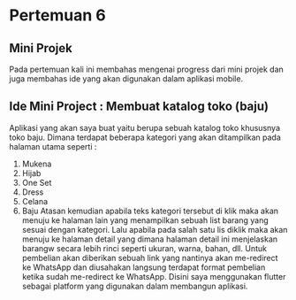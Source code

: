 # Pertemuan 6
## Mini Projek
Pada pertemuan kali ini membahas mengenai progress dari mini projek dan juga membahas ide yang akan digunakan dalam aplikasi mobile.

## Ide Mini Project : Membuat katalog toko (baju)
Aplikasi yang akan saya buat yaitu berupa sebuah katalog toko khususnya toko baju. Dimana terdapat beberapa kategori yang akan ditampilkan pada halaman utama seperti : 
1. Mukena
2. Hijab
3. One Set
4. Dress
5. Celana
6. Baju Atasan
kemudian apabila teks kategori tersebut di klik maka akan menuju ke halaman lain yang menampilkan sebuah list barang yang sesuai dengan kategori. Lalu apabila pada salah satu lis diklik maka akan menuju ke halaman detail yang dimana halaman detail ini menjelaskan barangw secara lebih rinci seperti ukuran, warna, bahan, dll. Untuk pembelian akan diberikan sebuah link yang nantinya akan me-redirect ke WhatsApp dan diusahakan langsung terdapat format pembelian ketika sudah me-redirect ke WhatsApp. Disini saya menggunakan flutter sebagai platform yang digunakan dalam membangun aplikasi.
